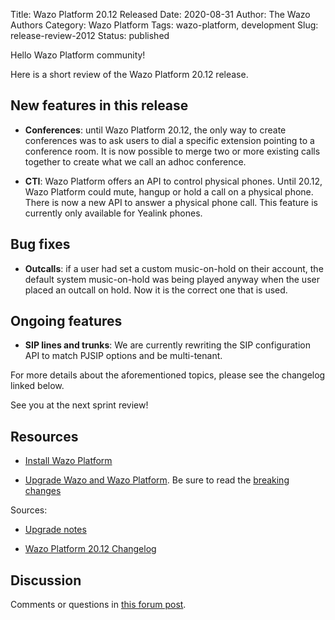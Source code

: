 Title: Wazo Platform 20.12 Released
Date: 2020-08-31
Author: The Wazo Authors
Category: Wazo Platform
Tags: wazo-platform, development
Slug: release-review-2012
Status: published

Hello Wazo Platform community!

Here is a short review of the Wazo Platform 20.12 release.

## New features in this release

* **Conferences**: until Wazo Platform 20.12, the only way to create conferences was to ask users to dial a specific extension pointing to a conference room. It is now possible to merge two or more existing calls together to create what we call an adhoc conference.

* **CTI**: Wazo Platform offers an API to control physical phones. Until 20.12, Wazo Platform could mute, hangup or hold a call on a physical phone. There is now a new API to answer a physical phone call. This feature is currently only available for Yealink phones.

## Bug fixes

* **Outcalls**: if a user had set a custom music-on-hold on their account, the default system music-on-hold was being played anyway when the user placed an outcall on hold. Now it is the correct one that is used.

## Ongoing features

* **SIP lines and trunks**: We are currently rewriting the SIP configuration API to match PJSIP options and be multi-tenant.


For more details about the aforementioned topics, please see the changelog linked below.

See you at the next sprint review!

## Resources

* [Install Wazo Platform](/install)

* [Upgrade Wazo and Wazo Platform](/uc-doc/upgrade/). Be sure to read the [breaking changes](/uc-doc/upgrade/upgrade_notes#20-12)

Sources:

* [Upgrade notes](/uc-doc/upgrade/upgrade_notes#20-12)

* [Wazo Platform 20.12 Changelog](https://wazo-dev.atlassian.net/issues/?jql=project%3DWAZO%20AND%20fixVersion%3D20.12)

## Discussion

Comments or questions in [this forum post](https://wazo-platform.discourse.group/t/blog-wazo-platform-20-12-released).

